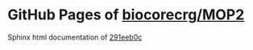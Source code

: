 GitHub Pages of [biocorecrg/MOP2](https://github.com/biocorecrg/MOP2.git)
===
Sphinx html documentation of [291eeb0c](https://github.com/biocorecrg/MOP2/tree/291eeb0cba28fb4b3312da0cdd5332b7f3e567b0)
